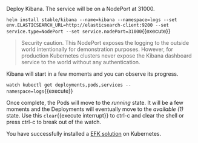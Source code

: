 Deploy Kibana. The service will be on a NodePort at 31000.

`helm install stable/kibana --name=kibana --namespace=logs --set env.ELASTICSEARCH_URL=http://elasticsearch-client:9200 --set service.type=NodePort --set service.nodePort=31000`{{execute}}

> Security caution. This NodePort exposes the logging to the outside world intentionally for demonstration purposes. However, for production Kubernetes clusters never expose the Kibana dashboard service to the world without any authentication.

Kibana will start in a few moments and you can observe its progress.

`watch kubectl get deployments,pods,services --namespace=logs`{{execute}}

Once complete, the Pods will move to the _running_ state. It will be a few moments and the Deployments will eventually move to the _available (1)_ state. Use this ```clear```{{execute interrupt}} to ctrl-c and clear the shell or press ctrl-c to break out of the watch.

You have successfully installed a [EFK solution](https://[[HOST_SUBDOMAIN]]-31000-[[KATACODA_HOST]].environments.katacoda.com/) on Kubernetes.